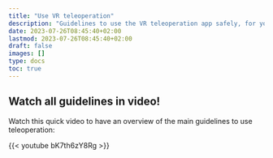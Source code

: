 ```yaml
---
title: "Use VR teleoperation"
description: "Guidelines to use the VR teleoperation app safely, for you, the robot and the surrounding people"
date: 2023-07-26T08:45:40+02:00
lastmod: 2023-07-26T08:45:40+02:00
draft: false
images: []
type: docs
toc: true
---
```


## Watch all guidelines in video!
Watch this quick video to have an overview of the main guidelines to use teleoperation:  

{{< youtube bK7th6zY8Rg >}}  

</br>
